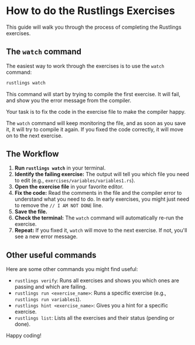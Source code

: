 # How to do the Rustlings Exercises

This guide will walk you through the process of completing the Rustlings exercises.

## The `watch` command

The easiest way to work through the exercises is to use the `watch` command:

```bash
rustlings watch
```

This command will start by trying to compile the first exercise. It will fail, and show you the error message from the compiler.

Your task is to fix the code in the exercise file to make the compiler happy.

The `watch` command will keep monitoring the file, and as soon as you save it, it will try to compile it again. If you fixed the code correctly, it will move on to the next exercise.

## The Workflow

1.  **Run `rustlings watch`** in your terminal.
2.  **Identify the failing exercise:** The output will tell you which file you need to edit (e.g., `exercises/variables/variables1.rs`).
3.  **Open the exercise file** in your favorite editor.
4.  **Fix the code:** Read the comments in the file and the compiler error to understand what you need to do. In early exercises, you might just need to remove the `// I AM NOT DONE` line.
5.  **Save the file.**
6.  **Check the terminal:** The `watch` command will automatically re-run the exercise.
7.  **Repeat:** If you fixed it, `watch` will move to the next exercise. If not, you'll see a new error message.

## Other useful commands

Here are some other commands you might find useful:

*   `rustlings verify`: Runs all exercises and shows you which ones are passing and which are failing.
*   `rustlings run <exercise_name>`: Runs a specific exercise (e.g., `rustlings run variables1`).
*   `rustlings hint <exercise_name>`: Gives you a hint for a specific exercise.
*   `rustlings list`: Lists all the exercises and their status (pending or done).

Happy coding!
